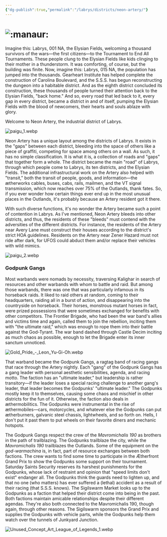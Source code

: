 ```yaml
---
{"dg-publish":true,"permalink":"/labrys/districts/neon-artery/"}
---
```



# ![:manaur:](https://cdn.discordapp.com/emojis/1044623402943660124.webp?size=44)

Imagine this: Labrys, 001 NA, the Elysian Fields, welcoming a thousand survivors of the wars—the first citizens—to the Tournament to End All Tournaments. These people clung to the Elysian Fields like kids clinging to their mother in a thunderstorm. It was comforting, of course, but the building was finite. Now, imagine this: Labrys, 015 NA, the population has jumped into the thousands. Gearheart Institute has helped complete the construction of Carolina Boulevard, and the S.S.S. has begun reconstructing the dungeon into a habitable district. And as the eighth district concluded its construction, these thousands of people turned their attention back to the Elysian Fields, "back home." And so, every road that led back to it, every gap in every district, became a district in and of itself, pumping the Elysian Fields with the blood of newcomers, their hearts and souls ablaze with glory. 

Welcome to Neon Artery, the industrial district of Labrys.

![paigu_1.webp](/img/user/Content/Images/paigu_1.webp)

Neon Artery has a unique layout among the districts of Labrys. It exists in the "gaps" between each district, bleeding into the space of others like a piece of graffiti, competing for space among others on a wall. As such, it has no simple classification. It is what it is, a collection of roads and "gaps" that together form a whole. The district became the main "road" of Labrys, through which people come to Labrys, its ten districts, and the Elysian Fields. The additional infrastructural work on the Artery also helped with "transit," both the transit of people, goods, and information—the ætherworks cables, buses, cabs, rails, mailmen, and the VT signal transmission, which now reaches over 75% of the Outlands, thank fates. So, if you ever wonder how certain things ever end up in the most unusual places in the Outlands, it's probably because an Artery resident got it there.

With such diverse functions, it's no wonder the Artery became such a point of contention in Labrys. As I've mentioned, Neon Artery bleeds into other districts, and thus, the residents of these "bleeds" must contend with the adversities of the different districts. For instance, the residents of the Artery near Avery Lane must construct their houses according to the district's strict HOA guidelines. Residents on the Artery near Zener Hazard must not ride after dark, for UFOS could abduct them and/or replace their vehicles with wild mimics.

![paigu_2.webp](/img/user/Content/Images/paigu_2.webp)

### Godpunk Gangs

Most warbands were nomads by necessity, traversing Kalighar in search of resources and other warbands with whom to battle and raid. But among those warbands, there was one that was particularly infamous in its horseback raids. It liked to raid others at random, coming to their headquarters, raiding all in a burst of action, and disappearing into the countryside on horseback. Their horses, monstrous mutant horses in fact, were prized possessions that were sometimes exchanged for benefits with other competitors. The Frontier Brigade, who had been the war band's allies and victims time and again, called them to join the rebellion, inciting them with "the ultimate raid," which was enough to rope them into their battle against the God-Tyrant. The war band dashed through Castle Decim inciting as much chaos as possible, enough to let the Brigade enter its inner sanctum unnoticed.

![Gold_Pride_-_Leon_Yu-Gi-Oh.webp](/img/user/Content/Images/Gold_Pride_-_Leon_Yu-Gi-Oh.webp)

That warband became the Godpunk Gangs, a ragtag band of racing gangs that race through the Artery nightly. Each "gang" of the Godpunk Gangs has a gang leader with personal aesthetic sensibilities, agenda, and racing motto. The faction has an "ultimate leader," but leadership is rather transitory—if the leader loses a special racing challenge to another gang's leader, that leader becomes the Godpunks' "ultimate leader." The Godpunks mostly keep it to themselves, causing some chaos and mischief in other districts for the fun of it. Otherwise, the faction also deals in æthermobilitics. The Godpunks were instrumental in the rise of æthermobiles—cars, motorcycles, and whatever else the Godpunks can put ætherburners, galvanic steel chassis, lightwheels, and so forth on. Hells, I don't put it past them to put wheels on their favorite diners and mechanic hotspots.

The Godpunk Gangs respect the crew of the _Mavromichalis 190_ as brothers in the path of trailblazing. The Godpunks trailblaze the city, while the _Mavromichalis 190_ trailblazes the Outlands. Some of the equipment on the _god-warmachina_ is, in fact, part of resource exchanges between both factions. The crew wants to find some time to participate in the Ætherfront Grand Prix to show the Godpunks some support on their tournament. Saturday Saints Security reserves its harshest punishments for the Godpunks, whose lack of restraint and opinion that "speed limits don't exist" endanger all. The Godpunks think the guards need to lighten up, and that no one (who matters) has ever suffered a (lethal) accident as a result of their racing (that S.S.S. knows). The Sigilswarm Market looks up to the Godpunks as a faction that helped their district come into being in the past. Both factions maintain amicable relationships despite their different agendas. They're also both connected to the Mavromichalis 190, though again, through other reasons. The Sigilswarm sponsors the Grand Prix and supplies the Godpunks with vehicle parts, while the Godpunks help them watch over the tunnels of Junkyard Junction.

![Unused_Concept_Art_League_of_Legends_1.webp](/img/user/Content/Images/Unused_Concept_Art_League_of_Legends_1.webp)